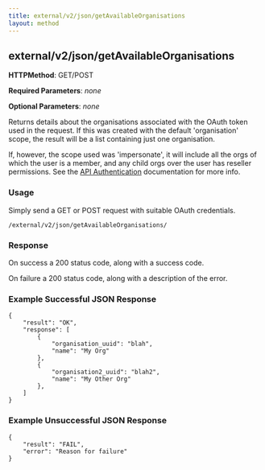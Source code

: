 ```yaml
---
title: external/v2/json/getAvailableOrganisations
layout: method
---
```

## external/v2/json/getAvailableOrganisations

**HTTPMethod**: GET/POST

**Required Parameters**: *none*

**Optional Parameters**: *none*

Returns details about the organisations associated with the OAuth token used in the request.  If this was created with the default 
'organisation' scope, the result will be a list containing just one
organisation.

If, however, the scope used was 'impersonate', it will include
all the orgs of which the user is a member, and any child orgs
over the user has reseller permissions.  See the [API Authentication](api-authentication) documentation for more info.

### Usage

Simply send a GET or POST request with suitable OAuth credentials.

`/external/v2/json/getAvailableOrganisations/`

### Response

On success a 200 status code, along with a success code.

On failure a 200 status code, along with a description of the error.

### Example Successful JSON Response

    {
        "result": "OK",
        "response": [
            {
                "organisation_uuid": "blah",
                "name": "My Org"
            },
            {
                "organisation2_uuid": "blah2",
                "name": "My Other Org"
            },
        ]
    }

### Example Unsuccessful JSON Response

    {
        "result": "FAIL",
        "error": "Reason for failure" 
    }